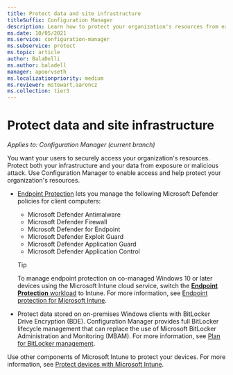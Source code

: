 ```yaml
---
title: Protect data and site infrastructure
titleSuffix: Configuration Manager
description: Learn how to protect your organization's resources from exposure or malicious attack with Configuration Manager.
ms.date: 10/05/2021
ms.service: configuration-manager
ms.subservice: protect
ms.topic: article
author: BalaDelli
ms.author: baladell
manager: apoorvseth
ms.localizationpriority: medium
ms.reviewer: mstewart,aaroncz 
ms.collection: tier3
---
```


# Protect data and site infrastructure

*Applies to: Configuration Manager (current branch)*

You want your users to securely access your organization's resources. Protect both your infrastructure and your data from exposure or malicious attack. Use Configuration Manager to enable access and help protect your organization's resources.  

- [Endpoint Protection](../deploy-use/endpoint-protection.md) lets you manage the following Microsoft Defender policies for client computers:

  - Microsoft Defender Antimalware
  - Microsoft Defender Firewall
  - Microsoft Defender for Endpoint
  - Microsoft Defender Exploit Guard
  - Microsoft Defender Application Guard
  - Microsoft Defender Application Control

  > [!TIP]
  > To manage endpoint protection on co-managed Windows 10 or later devices using the Microsoft Intune cloud service, switch the [**Endpoint Protection** workload](../../comanage/workloads.md#endpoint-protection) to Intune. For more information, see [Endpoint protection for Microsoft Intune](/mem/intune/protect/endpoint-protection-windows-10).

- Protect data stored on on-premises Windows clients with BitLocker Drive Encryption (BDE). Configuration Manager provides full BitLocker lifecycle management that can replace the use of Microsoft BitLocker Administration and Monitoring (MBAM). For more information, see [Plan for BitLocker management](../plan-design/bitlocker-management.md).

Use other components of Microsoft Intune to protect your devices. For more information, see [Protect devices with Microsoft Intune](../../../intune/protect/device-protect.md).
